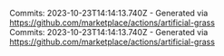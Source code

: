 Commits: 2023-10-23T14:14:13.740Z - Generated via https://github.com/marketplace/actions/artificial-grass
<br>
Commits: 2023-10-23T14:14:13.740Z - Generated via https://github.com/marketplace/actions/artificial-grass
<br>
